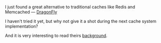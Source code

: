 I just found a great alternative to traditional caches like Redis and Memcached — [DragonFly](https://github.com/dragonflydb/dragonfly)

I haven't tried it yet, but why not give it a shot during the next cache system implementation?
                                                                                                         
And it is very interesting to read theirs [background](https://github.com/dragonflydb/dragonfly?tab=readme-ov-file#background).
